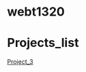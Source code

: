 # webt1320

<h1>Projects_list</h1>


   <a href="Project 3/index.html" target="_blank">Project_3</a>






